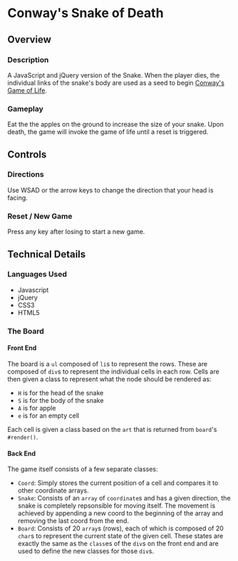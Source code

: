 # Conway's Snake of Death
## Overview
### Description
A JavaScript and jQuery version of the Snake. When the player dies, the individual links of the snake's body are used as a seed to begin [Conway's Game of Life](https://en.wikipedia.org/wiki/Conway%27s_Game_of_Life).

### Gameplay
Eat the the apples on the ground to increase the size of your snake. Upon death, the game will invoke the game of life until a reset is triggered.

## Controls
### Directions
Use WSAD or the arrow keys to change the direction that your head is facing.

### Reset / New Game
Press any key after losing to start a new game.

## Technical Details
### Languages Used
- Javascript
- jQuery
- CSS3
- HTML5

### The Board
#### Front End
The board is a `ul` composed of `li`s to represent the rows. These are composed of `div`s to represent the individual cells in each row. Cells are then given a class to represent what the node should be rendered as:

- `H` is for the head of the snake
- `S` is for the body of the snake
- `A` is for apple
- `e` is for an empty cell

Each cell is given a class based on the `art` that is returned from `board`'s `#render()`.

#### Back End
The game itself consists of a few separate classes:

- `Coord`: Simply stores the current position of a cell and compares it to other coordinate arrays.
- `Snake`: Consists of an `array` of `coordinate`s and has a given direction, the snake is completely repsonsible for moving itself.  The movement is achieved by appending a new coord to the beginning of the array and removing the last coord from the end.
- `Board`: Consists of 20 `array`s (rows), each of which is composed of 20 `char`s to represent the current state of the given cell. These states are exactly the same as the `class`es of the `div`s on the front end and are used to define the new classes for those `div`s.
